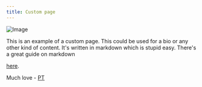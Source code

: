 ```yaml
---
title: Custom page
---
```


<!-- This is a comment. It won't be shown in the final page -->

<!-- This is how you include images. -->
![Image](user-images/pt-bio-photo.png)

This is an example of a custom page. This could be used for a bio or any other kind of content. It's written in markdown which is stupid easy. There's a great guide on markdown 
<!-- This is how you include a link -->
[here](https://itopaloglu83.github.io/Jekyll-Markdown-Cheat-Sheet/).

Much love - [PT](http://pedestriantactics.com)
